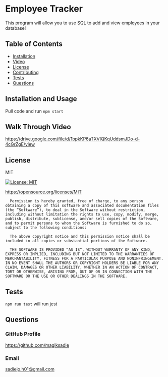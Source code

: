 # Employee Tracker

This program will allow you to use SQL to add and view employees in your database!

## Table of Contents

* [Installation](#installation)
* [Video](#walk-through-video)
* [License](#license)
* [Contributing](#contributing)
* [Tests](#tests)
* [Questions](#questions)

## Installation and Usage

Pull code and run `npm start`

## Walk Through Video
https://drive.google.com/file/d/1bpkKP6aTXVIQKqUddsmJDo-d-4cGrZgE/view 
## License

MIT

[![License: MIT](https://img.shields.io/badge/License-MIT-yellow.svg)](https://opensource.org/licenses/MIT)

https://opensource.org/licenses/MIT


      Permission is hereby granted, free of charge, to any person obtaining a copy of this software and associated documentation files (the “Software”), to deal in the Software without restriction, including without limitation the rights to use, copy, modify, merge, publish, distribute, sublicense, and/or sell copies of the Software, and to permit persons to whom the Software is furnished to do so, subject to the following conditions:

      The above copyright notice and this permission notice shall be included in all copies or substantial portions of the Software.
      
      THE SOFTWARE IS PROVIDED “AS IS”, WITHOUT WARRANTY OF ANY KIND, EXPRESS OR IMPLIED, INCLUDING BUT NOT LIMITED TO THE WARRANTIES OF MERCHANTABILITY, FITNESS FOR A PARTICULAR PURPOSE AND NONINFRINGEMENT. IN NO EVENT SHALL THE AUTHORS OR COPYRIGHT HOLDERS BE LIABLE FOR ANY CLAIM, DAMAGES OR OTHER LIABILITY, WHETHER IN AN ACTION OF CONTRACT, TORT OR OTHERWISE, ARISING FROM, OUT OF OR IN CONNECTION WITH THE SOFTWARE OR THE USE OR OTHER DEALINGS IN THE SOFTWARE.

## Tests

`npm run test` will run jest

## Questions

### GitHub Profile

https://github.com/magiksadie

### Email

sadiejo.h01@gmail.com